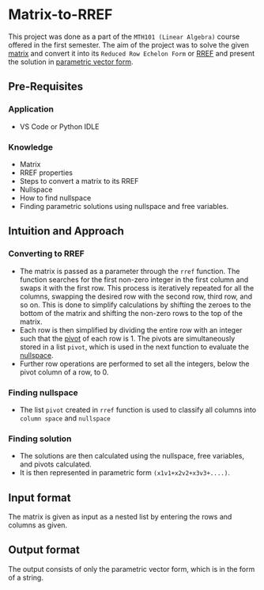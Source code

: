 # Matrix-to-RREF
This project was done as a part of the `MTH101 (Linear Algebra)` course offered in the first semester. The aim of the project was to solve the given [matrix](https://www.britannica.com/science/matrix-mathematics) and convert it into its `Reduced Row Echelon Form` or [RREF](http://linear.ups.edu/html/section-RREF.html#:~:text=Definition%20RREF%20Reduced%20Row%2DEchelon%20Form&text=If%20there%20is%20a%20row,row%20is%20equal%20to%201.) and present the solution in [parametric vector form](https://web.math.ucsb.edu/~mpedrick/teaching/LLM/LLM_1_5_key.pdf).

## Pre-Requisites

### Application
- VS Code or Python IDLE
  
### Knowledge
- Matrix
- RREF properties
- Steps to convert a matrix to its RREF
- Nullspace
- How to find nullspace
- Finding parametric solutions using nullspace and free variables.

## Intuition and Approach

### Converting to RREF
- The matrix is passed as a parameter through the `rref` function. The function searches for the first non-zero integer in the first column and swaps it with the first row. This process is iteratively repeated for all the columns, swapping the desired row with the second row, third row, and so on. This is done to simplify calculations by shifting the zeroes to the bottom of the matrix and shifting the non-zero rows to the top of the matrix.
- Each row is then simplified by dividing the entire row with an integer such that the [pivot](https://en.wikipedia.org/wiki/Pivot_element) of each row is 1. The pivots are simultaneously stored in a list `pivot`, which is used in the next function to evaluate the [nullspace](https://www.geeksforgeeks.org/null-space-and-nullity-of-a-matrix/).
- Further row operations are performed to set all the integers, below the pivot column of a row, to 0.

### Finding nullspace
- The list `pivot` created in `rref` function is used to classify all columns into `column space` and `nullspace`

### Finding solution
- The solutions are then calculated using the nullspace, free variables, and pivots calculated.
- It is then represented in parametric form `(x1v1+x2v2+x3v3+....)`.

## Input format
The matrix is given as input as a nested list by entering the rows and columns as given.

## Output format
The output consists of only the parametric vector form, which is in the form of a string.
